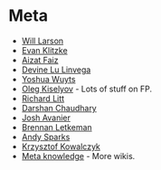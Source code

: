 # Meta
* [Will Larson](http://lethain.com/)
* [Evan Klitzke](https://eklitzke.org/)
* [Aizat Faiz](https://www.aizatto.com/)
* [Devine Lu Linvega](https://wiki.xxiivv.com)
* [Yoshua Wuyts](https://yoshuawuyts.gitbooks.io/knowledge/content/)
* [Oleg Kiselyov](http://okmij.org/ftp/) - Lots of stuff on FP.
* [Richard Litt](https://github.com/RichardLitt/knowledge)
* [Darshan Chaudhary](https://github.com/darshanime/notes#readme)
* [Josh Avanier](https://joshavanier.github.io/#josh)
* [Brennan Letkeman](https://ltkmn.gitbook.io/brendex/)
* [Andy Sparks](https://github.com/AndySparks/captains-log)
* [Krzysztof Kowalczyk](https://blog.kowalczyk.info/)
* [Meta knowledge](https://github.com/RichardLitt/knowledge#readme) - More wikis.

